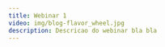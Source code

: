 ```yaml
---
title: Webinar 1
video: img/blog-flavor_wheel.jpg
description: Descricao do webinar bla bla
---
```

